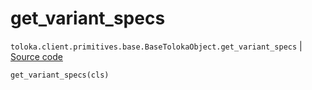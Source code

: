 # get_variant_specs
`toloka.client.primitives.base.BaseTolokaObject.get_variant_specs` | [Source code](https://github.com/Toloka/toloka-kit/blob/v1.1.1/src/client/primitives/base.py#L218)

```python
get_variant_specs(cls)
```

